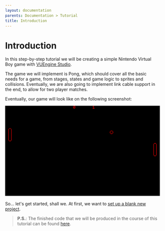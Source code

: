 ```yaml
---
layout: documentation
parents: Documentation > Tutorial
title: Introduction
---
```


# Introduction

In this step-by-step tutorial we will be creating a simple Nintendo Virtual Boy game with [VUEngine Studio](https://www.vuengine.dev/downloads/).

The game we will implement is Pong, which should cover all the basic needs for a game, from stages, states and game logic to sprites and collisions. Eventually, we are also going to implement link cable support in the end, to allow for two player matches.

Eventually, our game will look like on the following screenshot:

<a href="/documentation/images/tutorial/the-game.png" data-toggle="lightbox" data-gallery="gallery"><img src="/documentation/images/tutorial/the-game.png"/></a>

So... let's get started, shall we. At first, we want to [set up a blank new project](/documentation/tutorial/project-setup/).

> **P.S.**: The finished code that we will be produced in the course of this tutorial can be found [here](https://github.com/VUEngine/Pong).
